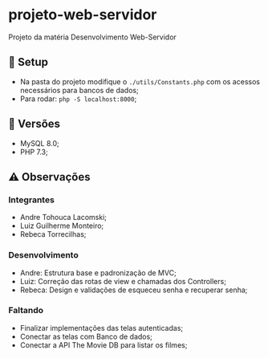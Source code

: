 # projeto-web-servidor

Projeto da matéria Desenvolvimento Web-Servidor

## :wrench: Setup

- Na pasta do projeto modifique o `./utils/Constants.php` com os acessos necessários para bancos de dados;
- Para rodar: `php -S localhost:8000`;

## 🔀 Versões

- MySQL 8.0;
- PHP 7.3;

## ⚠️ Observações

### Integrantes

- Andre Tohouca Lacomski;
- Luiz Guilherme Monteiro;
- Rebeca Torrecilhas;

### Desenvolvimento

- Andre: Estrutura base e padronização de MVC;
- Luiz: Correção das rotas de view e chamadas dos Controllers;
- Rebeca: Design e validações de esqueceu senha e recuperar senha;

### Faltando

- Finalizar implementações das telas autenticadas;
- Conectar as telas com Banco de dados;
- Conectar a API The Movie DB para listar os filmes;